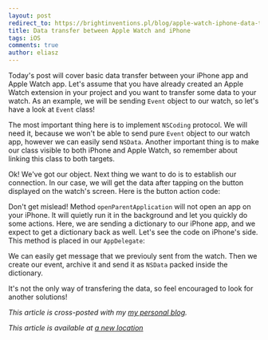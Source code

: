 ```yaml
---
layout: post
redirect_to: https://brightinventions.pl/blog/apple-watch-iphone-data-transfer
title: Data transfer between Apple Watch and iPhone
tags: iOS
comments: true
author: eliasz
---
```


Today's post will cover basic data transfer between your iPhone app and Apple Watch app.
Let's assume that you have already created an Apple Watch extension in your project and you want to transfer some data to your watch.
As an example, we will be sending `Event` object to our watch, so let's have a look at `Event` class!
<script src="https://gist.github.com/Eluss/386d83ccffa658a63054.js"></script>

The most important thing here is to implement `NSCoding` protocol. We will need it, because we won't be able to send pure `Event` object to our watch app, however we can easily send `NSData`. Another important thing is to make our class visible to both iPhone and Apple Watch, so remember about linking this class to both targets.

Ok! We've got our object. Next thing we want to do is to establish our connection. In our case, we will get the data after tapping on the button displayed on the watch's screen. Here is the button action code:
<script src="https://gist.github.com/Eluss/2f0c64a042b9c3b2fd1a.js"></script>

Don't get mislead! Method `openParentApplication` will not open an app on your iPhone. It will quietly run it in the background and let you quickly do some actions. Here, we are sending a dictionary to our iPhone app, and we expect to get a dictionary back as well. Let's see the code on iPhone's side. This method is placed in our `AppDelegate`:

<script src="https://gist.github.com/Eluss/ad28c1f7d7aa85e01c17.js"></script>

We can easily get message that we previouly sent from the watch. Then we create our event, archive it and send it as `NSData` packed inside the dictionary.

It's not the only way of transfering the data, so feel encouraged to look for another solutions!

*This article is cross-posted with my [my personal blog](http://eluss.github.io/).*


*This article is available at [a new location](https://brightinventions.pl/blog/apple-watch-iphone-data-transfer)*
